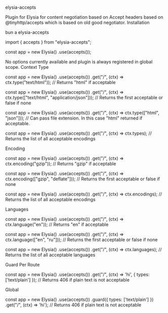 elysia-accepts

Plugin for Elysia for content negotiation based on Accept headers based on @tinyhttp/accepts which is based on old good negotiator.
Installation

bun a elysia-accepts

import { accepts } from "elysia-accepts";

const app = new Elysia()
  .use(accepts());

No options currently available and plugin is always registered in global scope.
Context
Type

const app = new Elysia()
  .use(accepts())
  .get("/", (ctx) => ctx.type("text/html")); // Returns "html" if acceptable

const app = new Elysia()
  .use(accepts())
  .get("/", (ctx) => ctx.type(["text/html", "application/json"]));
  // Returns the first acceptable or false if none

const app = new Elysia()
  .use(accepts())
  .get("/", (ctx) => ctx.type(["html", "json"]));
  // Can pass file extension. In this case "html" returned if acceptable.

const app = new Elysia()
  .use(accepts())
  .get("/", (ctx) => ctx.types); // Returns the list of all acceptable encodings

Encoding

const app = new Elysia()
  .use(accepts())
  .get("/", (ctx) => ctx.encoding("gzip")); // Returns "gzip" if acceptable

const app = new Elysia()
  .use(accepts())
  .get("/", (ctx) => ctx.encoding(["gzip", "deflate"])); // Returns the first acceptable or false if none

const app = new Elysia()
  .use(accepts())
  .get("/", (ctx) => ctx.encodings); // Returns the list of all acceptable encodings

Languages

const app = new Elysia()
  .use(accepts())
  .get("/", (ctx) => ctx.language("en")); // Returns "en" if acceptable

const app = new Elysia()
  .use(accepts())
  .get("/", (ctx) => ctx.language(["en", "ru"])); // Returns the first acceptable or false if none

const app = new Elysia()
  .use(accepts())
  .get("/", (ctx) => ctx.languages); // Returns the list of all acceptable languages

Guard
Per Route

const app = new Elysia()
  .use(accepts())
  .get("/", (ctx) => 'hi', { types: ['text/plain'] });
  // Returns 406 if plain text is not acceptable

Global

const app = new Elysia()
  .use(accepts())
  .guard({ types: ['text/plain'] })
  .get("/", (ctx) => 'hi');
  // Returns 406 if plain text is not acceptable

